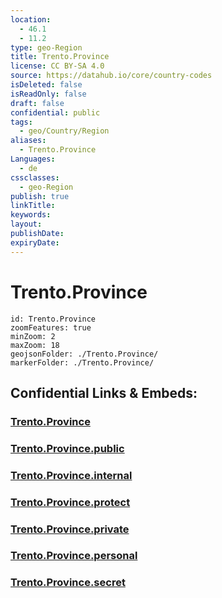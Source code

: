 ```yaml
---
location:
  - 46.1
  - 11.2
type: geo-Region
title: Trento.Province
license: CC BY-SA 4.0
source: https://datahub.io/core/country-codes
isDeleted: false
isReadOnly: false
draft: false
confidential: public
tags:
  - geo/Country/Region
aliases:
  - Trento.Province
Languages:
  - de
cssclasses:
  - geo-Region
publish: true
linkTitle:
keywords:
layout:
publishDate:
expiryDate:
---
```


# Trento.Province

```leaflet
id: Trento.Province
zoomFeatures: true 
minZoom: 2 
maxZoom: 18
geojsonFolder: ./Trento.Province/
markerFolder: ./Trento.Province/
```


## Confidential Links & Embeds: 

### [Trento.Province](/_Standards/Earth/Continent/Europe/Europe~South/Italy/regions~Italy/Trentino/Trento.Province.md) 

### [Trento.Province.public](/_public/Earth/Continent/Europe/Europe~South/Italy/regions~Italy/Trentino/Trento.Province.public.md) 

### [Trento.Province.internal](/_internal/Earth/Continent/Europe/Europe~South/Italy/regions~Italy/Trentino/Trento.Province.internal.md) 

### [Trento.Province.protect](/_protect/Earth/Continent/Europe/Europe~South/Italy/regions~Italy/Trentino/Trento.Province.protect.md) 

### [Trento.Province.private](/_private/Earth/Continent/Europe/Europe~South/Italy/regions~Italy/Trentino/Trento.Province.private.md) 

### [Trento.Province.personal](/_personal/Earth/Continent/Europe/Europe~South/Italy/regions~Italy/Trentino/Trento.Province.personal.md) 

### [Trento.Province.secret](/_secret/Earth/Continent/Europe/Europe~South/Italy/regions~Italy/Trentino/Trento.Province.secret.md)

